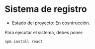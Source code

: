 <h1> Sistema de registro</h1>

- Estado del proyecto: En cosntrucción.

Para ejecutar el sistema, debes poner:

```npm install react```
